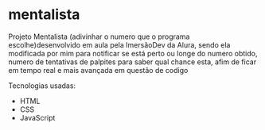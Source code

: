 # mentalista

Projeto Mentalista (adivinhar o numero que o programa escolhe)desenvolvido em aula pela ImersãoDev da Alura, sendo ela modificada por mim para notificar se está perto ou longe do numero obtido, 
numero de tentativas de palpites para saber qual chance esta, afim de ficar em tempo real e mais avançada em questão de codigo


Tecnologias usadas:

- HTML
- CSS
- JavaScript
